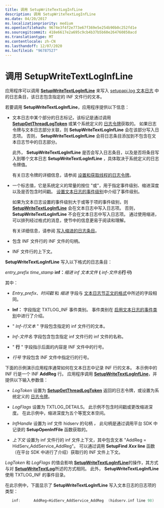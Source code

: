 ```yaml
---
title: 调用 SetupWriteTextLogInfLine
description: 调用 SetupWriteTextLogInfLine
ms.date: 04/20/2017
ms.localizationpriority: medium
ms.openlocfilehash: 9674e3f4f2e773e67f369e5e254b90b0c252fd1e
ms.sourcegitcommit: 418e6617e2a695c9cb4b37b5b60e264760858acd
ms.translationtype: MT
ms.contentlocale: zh-CN
ms.lasthandoff: 12/07/2020
ms.locfileid: "96787527"
---
```

# <a name="calling-setupwritetextloginfline"></a>调用 SetupWriteTextLogInfLine


应用程序可以调用 [**SetupWriteTextLogInfLine**](/windows/win32/api/setupapi/nf-setupapi-setupwritetextloginfline) 来写入 [setupapi.log 文本日志](setupapi-text-logs.md) 中的日志条目，该日志包含指定的 INF 文件行的文本。

若要调用 **SetupWriteTextLogInfLine**，应用程序提供以下信息：

-   文本日志中某个部分的日志标记，该标记是通过调用 [**SetupGetThreadLogToken**](/windows/win32/api/setupapi/nf-setupapi-setupgetthreadlogtoken) 或某个系统定义的 [日志令牌](log-tokens.md)获取的。 如果日志令牌与文本日志部分关联，则 **SetupWriteTextLogInfLine** 会在该部分写入日志项。 否则， **SetupWriteTextLogInfLine** 会将日志条目添加到不包含在文本日志节中的日志部分。

    此外， **SetupWriteTextLogInfLine** 是否会写入日志条目，以及是否将条目写入到哪个文本日志 **SetupWriteTextLogInfLine** ，具体取决于系统定义的日志令牌值。

    有关日志令牌的详细信息，请参阅 [设置和获取线程的日志令牌](setting-and-getting-a-log-token-for-a-thread.md)。

-   一个标志值，它是系统定义的常量的按位 "或"，用于指定事件级别、缩进深度以及是否包含时间戳。 [设置文本日志的事件级别](setting-the-event-level-for-a-text-log.md)中介绍了事件级别。

    如果为文本日志设置的事件级别大于或等于项的事件级别，则 [**SetupWriteTextLogInfLine**](/windows/win32/api/setupapi/nf-setupapi-setupwritetextloginfline) 会在文本日志中写入日志项。 否则， **SetupWriteTextLogInfLine** 不会在文本日志中写入日志项。 通过使用缩进，可以排列经过格式的消息，使节中的信息更易于阅读和理解。

    有关详细信息，请参阅 [写入缩进的日志条目](writing-indented-log-entries.md)。

-   包含 INF 文件行的 INF 文件的句柄。

-   INF 文件行的上下文。

**SetupWriteTextLogInfLine** 写入以下格式的日志条目：

*entry_prefix time_stamp* **inf：**<em>缩进 inf 文本文件</em> **(** <em>inf-文件名</em>**行**<em>号</em>**)**

其中：

-   *Entry_prefix*、*时间戳* 和 *缩进* 字段与 [文本日志节正文的格式](format-of-a-text-log-section-body.md)中所述的字段相同。

-   **Inf：** 字段指定 TXTLOG_INF 事件类别。 事件类别在 [启用文本日志的事件类别](enabling-event-categories-for-a-text-log.md)中进行了介绍。

-   " *Inf-行文本* " 字段包含指定的 inf 文件行的文本。

-   *Inf-文件名* 字段包含包含指定 inf 文件行的 inf 文件的名称。

-   " **行** " 字段指示后面的内容是 INF 文件中的行号。

-   *行号* 字段包含 INF 文件中指定行的行号。

下面的示例演示应用程序通常如何在文本日志中记录 INF 行的文本。 本示例中的 INF 行是一个 INF **AddReg** 行。 应用程序调用 [**SetupWriteTextLogInfLine**](/windows/win32/api/setupapi/nf-setupapi-setupwritetextloginfline)，并提供以下输入参数值：

-   *LogToken* 设置为 [**SetupGetThreadLogToken**](/windows/win32/api/setupapi/nf-setupapi-setupgetthreadlogtoken) 返回的日志令牌，或设置为系统定义的 [日志令牌](log-tokens.md)。

-   *LogFlags* 设置为 TXTLOG_DETAILS。 此示例不包含时间戳或更改缩进深度。 在此示例中，缩进深度为五个等宽文本空间。

-   *InfHandle* 设置为 inf 文件 hidserv 的句柄 *。* 此句柄是通过调用平台 SDK 中记录的 **SetupOpenInfFile** 函数获取的。

-   *上下文* 设置为 inf 文件行的 inf 文件上下文，其中包含文本 "AddReg = HidServ_AddService_AddReg"。 可以通过调用 **SetupFind *Xxx* line** 函数（在平台 SDK 中进行了介绍）获取行的 INF 文件上下文。

*LogToken* 和 *LogFlags* 的值会影响 [**SetupWriteTextLogInfLine**](/windows/win32/api/setupapi/nf-setupapi-setupwritetextloginfline)的操作，其方式与对 [**SetupWriteTextLog**](/windows/win32/api/setupapi/nf-setupapi-setupwritetextlog)所述的方式相同。 此外， **SetupWriteTextLogInfLine** 使用 TXTLOG_INF 的事件目录。

在此示例中，下面显示了 **SetupWriteTextLogInfLine** 写入文本日志的日志项的类型：

```cpp
   inf:      AddReg=HidServ_AddService_AddReg  (hidserv.inf line 98)
```

 

